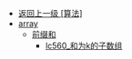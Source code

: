 - [返回上一级 [算法]](算法/)
- [array](算法/array/)
  - [前缀和](算法/array/前缀和/)
    - [lc560_和为k的子数组](算法/array/前缀和/lc560_和为k的子数组.md)
